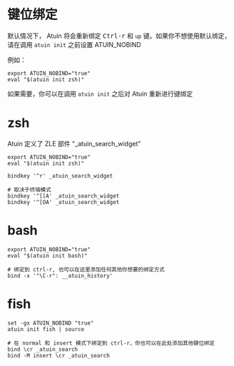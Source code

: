 # 键位绑定

默认情况下， Atuin 将会重新绑定 <kbd>Ctrl-r</kbd> 和 `up` 键。如果你不想使用默认绑定，请在调用 `atuin init` 之前设置 ATUIN_NOBIND

例如：

```
export ATUIN_NOBIND="true"
eval "$(atuin init zsh)"
```

如果需要，你可以在调用 `atuin init` 之后对 Atuin 重新进行键绑定

# zsh

Atuin 定义了 ZLE 部件 "\_atuin_search_widget"

```
export ATUIN_NOBIND="true"
eval "$(atuin init zsh)"

bindkey '^r' _atuin_search_widget

# 取决于终端模式
bindkey '^[[A' _atuin_search_widget
bindkey '^[OA' _atuin_search_widget
```

# bash

```
export ATUIN_NOBIND="true"
eval "$(atuin init bash)"

# 绑定到 ctrl-r, 也可以在这里添加任何其他你想要的绑定方式
bind -x '"\C-r": __atuin_history'
```

# fish

```
set -gx ATUIN_NOBIND "true"
atuin init fish | source

# 在 normal 和 insert 模式下绑定到 ctrl-r，你也可以在此处添加其他键位绑定
bind \cr _atuin_search
bind -M insert \cr _atuin_search
```
